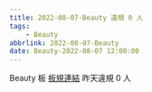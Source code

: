 ```yaml
---
title: 2022-08-07-Beauty 違規 0 人
tags:
    - Beauty
abbrlink: 2022-08-07-Beauty
date: Beauty-2022-08-07 12:00:00
---
```

Beauty 板 [板規連結](https://www.ptt.cc/bbs/Beauty/M.1630069980.A.84B.html)
昨天違規 0 人
